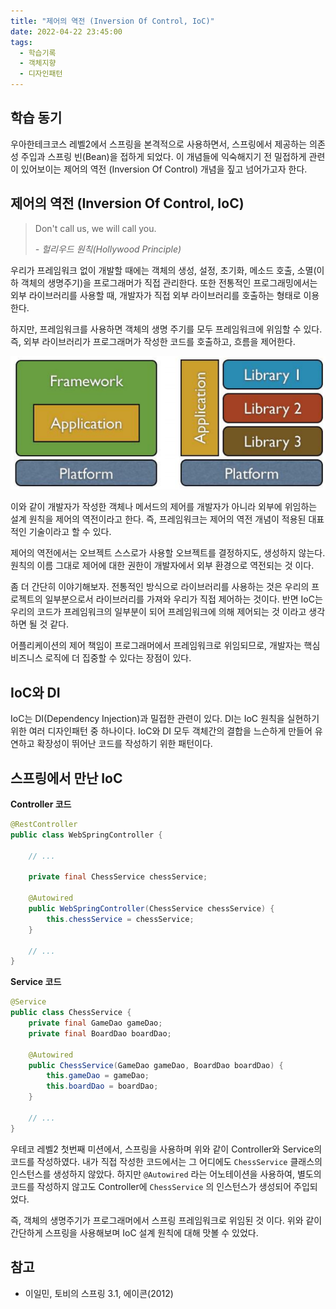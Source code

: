 ```yaml
---
title: "제어의 역전 (Inversion Of Control, IoC)"
date: 2022-04-22 23:45:00
tags:
  - 학습기록
  - 객체지향
  - 디자인패턴
---
```


## 학습 동기

우아한테크코스 레벨2에서 스프링을 본격적으로 사용하면서, 스프링에서 제공하는 의존성 주입과 스프링 빈(Bean)을 접하게 되었다. 이 개념들에 익숙해지기 전 밀접하게 관련이 있어보이는 제어의 역전 (Inversion Of Control) 개념을 짚고 넘어가고자 한다.

## 제어의 역전 (Inversion Of Control, IoC)

> Don't call us, we will call you.
>
> _- 헐리우드 원칙(Hollywood Principle)_

우리가 프레임워크 없이 개발할 때에는 객체의 생성, 설정, 초기화, 메소드 호출, 소멸(이하 객체의 생명주기)을 프로그래머가 직접 관리한다. 또한 전통적인 프로그래밍에서는 외부 라이브러리를 사용할 때, 개발자가 직접 외부 라이브러리를 호출하는 형태로 이용한다.

하지만, 프레임워크를 사용하면 객체의 생명 주기를 모두 프레임워크에 위임할 수 있다. 즉, 외부 라이브러리가 프로그래머가 작성한 코드를 호출하고, 흐름을 제어한다.

![프레임워크와 라이브러리 비교 도식](./framework-vs-library.png)

이와 같이 개발자가 작성한 객체나 메서드의 제어를 개발자가 아니라 외부에 위임하는 설계 원칙을 제어의 역전이라고 한다. 즉, 프레임워크는 제어의 역전 개념이 적용된 대표적인 기술이라고 할 수 있다.

제어의 역전에서는 오브젝트 스스로가 사용할 오브젝트를 결정하지도, 생성하지 않는다. 원칙의 이름 그대로 제어에 대한 권한이 개발자에서 외부 환경으로 역전되는 것 이다.

좀 더 간단히 이야기해보자. 전통적인 방식으로 라이브러리를 사용하는 것은 우리의 프로젝트의 일부분으로서 라이브러리를 가져와 우리가 직접 제어하는 것이다. 반면 IoC는 우리의 코드가 프레임워크의 일부분이 되어 프레임워크에 의해 제어되는 것 이라고 생각하면 될 것 같다.

어플리케이션의 제어 책임이 프로그래머에서 프레임워크로 위임되므로, 개발자는 핵심 비즈니스 로직에 더 집중할 수 있다는 장점이 있다.

## IoC와 DI

IoC는 DI(Dependency Injection)과 밀접한 관련이 있다. DI는 IoC 원칙을 실현하기 위한 여러 디자인패턴 중 하나이다. IoC와 DI 모두 객체간의 결합을 느슨하게 만들어 유연하고 확장성이 뛰어난 코드를 작성하기 위한 패턴이다.

## 스프링에서 만난 IoC

**Controller 코드**

```java
@RestController
public class WebSpringController {

    // ...

    private final ChessService chessService;

    @Autowired
    public WebSpringController(ChessService chessService) {
        this.chessService = chessService;
    }

    // ...
}
```

**Service 코드**

```java
@Service
public class ChessService {
    private final GameDao gameDao;
    private final BoardDao boardDao;

    @Autowired
    public ChessService(GameDao gameDao, BoardDao boardDao) {
        this.gameDao = gameDao;
        this.boardDao = boardDao;
    }

    // ...
}
```

우테코 레벨2 첫번째 미션에서, 스프링을 사용하며 위와 같이 Controller와 Service의 코드를 작성하였다. 내가 직접 작성한 코드에서는 그 어디에도 `ChessService` 클래스의 인스턴스를 생성하지 않았다. 하지만 `@Autowired` 라는 어노테이션을 사용하여, 별도의 코드를 작성하지 않고도 Controller에 `ChessService` 의 인스턴스가 생성되어 주입되었다.

즉, 객체의 생명주기가 프로그래머에서 스프링 프레임워크로 위임된 것 이다. 위와 같이 간단하게 스프링을 사용해보며 IoC 설계 원칙에 대해 맛볼 수 있었다.

## 참고

- 이일민, 토비의 스프링 3.1, 에이콘(2012)
